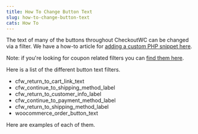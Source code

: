 ```yaml
---
title: How To Change Button Text
slug: how-to-change-button-text
cats: How To
---
```



  <p>
    The text of many of the buttons throughout CheckoutWC can be changed via a filter. We have a how-to article for <a href="https://cfw.test/documentation/how-to-add-a-custom-php-snippet">adding a custom PHP snippet here</a>.
  </p>
  <p>
    Note: if you're looking for coupon related filters you can <a href="https://cfw.test/documentation/how-to-change-enter-promo-code-text">find them here</a>.
  </p>
  <p>
    Here is a list of the different button text filters.
  </p>
  <ul>
    <li>cfw_return_to_cart_link_text
    </li>
    <li>cfw_continue_to_shipping_method_label
    </li>
    <li>cfw_return_to_customer_info_label
    </li>
    <li>cfw_continue_to_payment_method_label
    </li>
    <li>cfw_return_to_shipping_method_label
    </li>
    <li>woocommerce_order_button_text
    </li>
  </ul>
  <p>
    Here are examples of each of them.
  </p>
  <script src="https://gist.github.com/EldonYoder/96780dbeb2dfe6e1060c4a7f96903861.js" type="text/javascript"></script>
